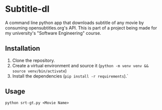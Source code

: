 # Subtitle-dl

A command line python app that downloads subtitle of any movie by consuming opensubtitles.org's API. This is part of a project being made for my university's "Software Engineering" course.

## Installation

1. Clone the repository.
1. Create a virtual environment and source it (`python -m venv venv && source venv/bin/activate`)
1. Install the dependencies (`pip install -r requirements`).`

## Usage

`python srt-gt.py <Movie Name>`

